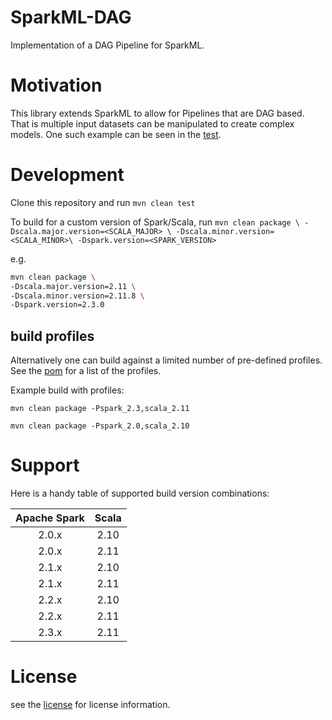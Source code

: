 
# SparkML-DAG

Implementation of a DAG Pipeline for SparkML.

# Motivation

This library extends SparkML to allow for Pipelines that are DAG based. 
That is multiple input datasets can be manipulated to create complex models. 
One such example can be seen in the [test](src/test/scala/org/apache/spark/ml/feature/dag/DAGPipelineTest.scala).

# Development

Clone this repository and run `mvn clean test`

To build for a custom version of Spark/Scala, run 
`mvn clean package \
-Dscala.major.version=<SCALA_MAJOR> \
-Dscala.minor.version=<SCALA_MINOR>\
-Dspark.version=<SPARK_VERSION>`

e.g. 
```bash
mvn clean package \
-Dscala.major.version=2.11 \
-Dscala.minor.version=2.11.8 \
-Dspark.version=2.3.0
```

## build profiles

Alternatively one can build against a limited number of pre-defined profiles.
See the [pom](pom.xml) for a list of the profiles.

Example build with profiles: 

`mvn clean package -Pspark_2.3,scala_2.11`

`mvn clean package -Pspark_2.0,scala_2.10`


# Support

Here is a handy table of supported build version combinations:

| Apache Spark | Scala |
|:------------:|:-----:|
| 2.0.x        | 2.10  |
| 2.0.x        | 2.11  | 
| 2.1.x        | 2.10  |
| 2.1.x        | 2.11  |
| 2.2.x        | 2.10  |
| 2.2.x        | 2.11  |
| 2.3.x        | 2.11  |

# License

see the [license](LICENSE) for license information.
